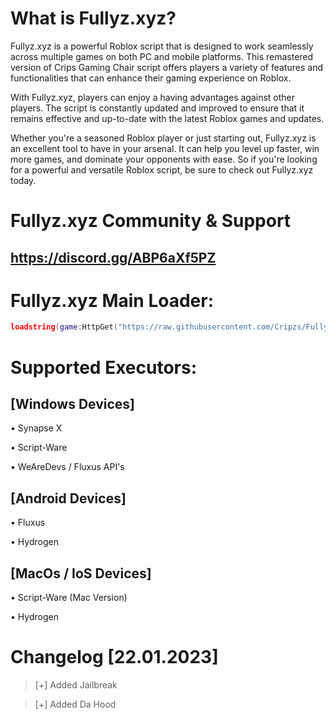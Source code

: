 #  What is Fullyz.xyz?

Fullyz.xyz is a powerful Roblox script that is designed to work seamlessly across multiple games on both PC and mobile platforms. This remastered version of Crips Gaming Chair script offers players a variety of features and functionalities that can enhance their gaming experience on Roblox.

With Fullyz.xyz, players can enjoy a having advantages against other players. The script is constantly updated and improved to ensure that it remains effective and up-to-date with the latest Roblox games and updates.

Whether you're a seasoned Roblox player or just starting out, Fullyz.xyz is an excellent tool to have in your arsenal. It can help you level up faster, win more games, and dominate your opponents with ease. So if you're looking for a powerful and versatile Roblox script, be sure to check out Fullyz.xyz today.


# Fullyz.xyz Community & Support
## https://discord.gg/ABP6aXf5PZ

# Fullyz.xyz Main Loader:
```lua
loadstring(game:HttpGet("https://raw.githubusercontent.com/Cripzs/Fullyz.xyz/main/MainLoader.lua"))()
```

# Supported Executors:
## [Windows Devices]
• Synapse X 

• Script-Ware

• WeAreDevs / Fluxus API's

## [Android Devices]
• Fluxus

• Hydrogen

## [MacOs / IoS Devices]
• Script-Ware (Mac Version)

• Hydrogen


# Changelog [22.01.2023]

>[+] Added Jailbreak

>[+] Added Da Hood
